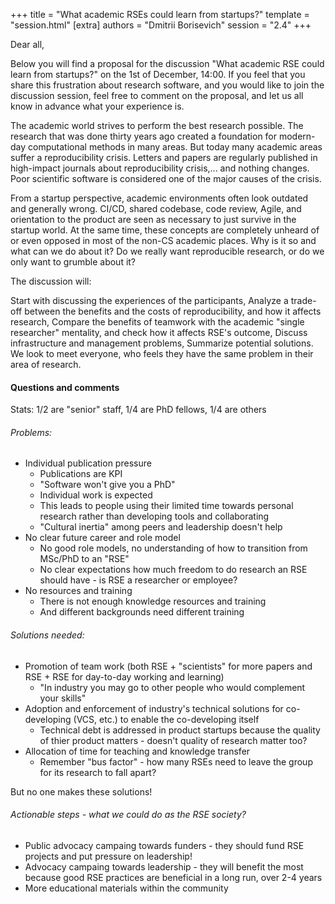 +++
title = "What academic RSEs could learn from startups?"
template = "session.html"
[extra]
authors = "Dmitrii Borisevich"
session = "2.4"
+++

Dear all,

Below you will find a proposal for the discussion "What academic RSE could learn from startups?" on the 1st of December, 14:00.
If you feel that you share this frustration about research software, and you would like to join the discussion session, feel free to comment on the proposal, and let us all know in advance what your experience is.

The academic world strives to perform the best research possible. The research that was done thirty years ago created a foundation for modern-day computational methods in many areas. But today many academic areas suffer a reproducibility crisis. Letters and papers are regularly published in high-impact journals about reproducibility crisis,... and nothing changes. Poor scientific software is considered one of the major causes of the crisis.

From a startup perspective, academic environments often look outdated and generally wrong. CI/CD, shared codebase, code review, Agile, and orientation to the product are seen as necessary to just survive in the startup world. At the same time, these concepts are completely unheard of or even opposed in most of the non-CS academic places. Why is it so and what can we do about it? Do we really want reproducible research, or do we only want to grumble about it?

The discussion will:

Start with discussing the experiences of the participants,
Analyze a trade-off between the benefits and the costs of reproducibility, and how it affects research,
Compare the benefits of teamwork with the academic "single researcher" mentality, and check how it affects RSE's outcome,
Discuss infrastructure and management problems,
Summarize potential solutions.
We look to meet everyone, who feels they have the same problem in their area of research.


#### Questions and comments

Stats: 1/2 are "senior" staff, 1/4 are PhD fellows, 1/4 are others

###### Problems:
* Individual publication pressure
  * Publications are KPI
  * "Software won't give you a PhD"
  * Individual work is expected
  * This leads to people using their limited time towards personal research rather than developing tools and collaborating
  * "Cultural inertia" among peers and leadership doesn't help
* No clear future career and role model
  * No good role models, no understanding of how to transition from MSc/PhD to an "RSE"
  * No clear expectations how much freedom to do research an RSE should have - is RSE a researcher or employee?
* No resources and training
  * There is not enough knowledge resources and training
  * And different backgrounds need different training

###### Solutions needed:
* Promotion of team work (both RSE + "scientists" for more papers and RSE + RSE for day-to-day working and learning)
  * "In industry you may go to other people who would complement your skills"
* Adoption and enforcement of industry's technical solutions for co-developing (VCS, etc.) to enable the co-developing itself
  * Technical debt is addressed in product startups because the quality of thier product matters - doesn't quality of research matter too?
* Allocation of time for teaching and knowledge transfer
  * Remember "bus factor" - how many RSEs need to leave the group for its research to fall apart?

But no one makes these solutions!

###### Actionable steps - what we could do as the RSE society?

* Public advocacy campaing towards funders - they should fund RSE projects and put pressure on leadership!
* Advocacy campaing towards leadership - they will benefit the most because good RSE practices are beneficial in a long run, over 2-4 years
* More educational materials within the community
